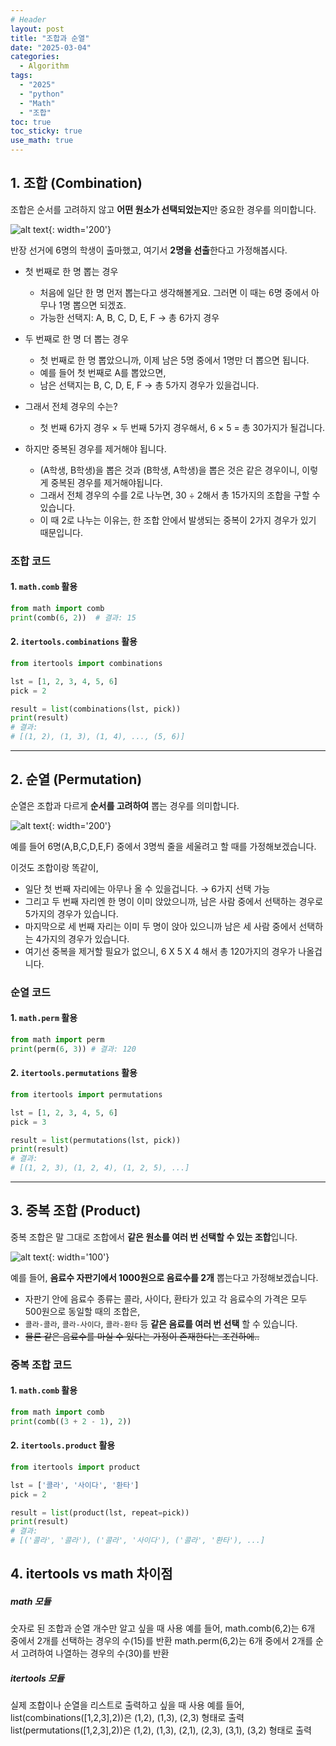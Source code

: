 ```yaml
---
# Header
layout: post
title: "조합과 순열"
date: "2025-03-04"
categories: 
  - Algorithm
tags: 
  - "2025"
  - "python"
  - "Math"
  - "조합"
toc: true
toc_sticky: true
use_math: true
---
```


## 1. 조합 (Combination)
조합은 순서를 고려하지 않고 **어떤 원소가 선택되었는지**만 중요한 경우를 의미합니다.

![alt text](https://blogger.googleusercontent.com/img/b/R29vZ2xl/AVvXsEhSaVu7-FXJ2ZfYcz4Zq4fvNPFu9r0MDjt2cFeV78jnUd0XE_ygEyKlfMwkafKmCs9B-MYPgUbe5G8w9ZTMqOyss9NGHDuDNop_IY4Nztnn4478Wg709XUm0YhgXJL8tRil9gqFf7VVesHh/s400/school_kokuban_happyou_tenkousei_kinchou_girl.png){: width='200'}

반장 선거에 6명의 학생이 출마했고, 여기서 **2명을 선출**한다고 가정해봅시다.
- 첫 번째로 한 명 뽑는 경우
    - 처음에 일단 한 명 먼저 뽑는다고 생각해볼게요. 그러면 이 때는 6명 중에서 아무나 1명 뽑으면 되겠죠.
    - 가능한 선택지: A, B, C, D, E, F → 총 6가지 경우

- 두 번째로 한 명 더 뽑는 경우
    - 첫 번째로 한 명 뽑았으니까, 이제 남은 5명 중에서 1명만 더 뽑으면 됩니다.
    - 예를 들어 첫 번째로 A를 뽑았으면, 
    - 남은 선택지는 B, C, D, E, F → 총 5가지 경우가 있을겁니다.

- 그래서 전체 경우의 수는?
    - 첫 번째 6가지 경우 × 두 번째 5가지 경우해서, 6 × 5 = 총 30가지가 될겁니다.

- 하지만 중복된 경우를 제거해야 됩니다.
    - (A학생, B학생)을 뽑은 것과 (B학생, A학생)을 뽑은 것은 같은 경우이니, 이렇게 중복된 경우를 제거해야됩니다.
    - 그래서 전체 경우의 수를 2로 나누면, 30 ÷ 2해서 총 15가지의 조합을 구할 수 있습니다.
    - 이 때 2로 나누는 이유는, 한 조합 안에서 발생되는 중복이 2가지 경우가 있기 때문입니다.

### 조합 코드
#### 1. `math.comb` 활용
```python
from math import comb
print(comb(6, 2))  # 결과: 15
```

#### 2. `itertools.combinations` 활용
```python
from itertools import combinations

lst = [1, 2, 3, 4, 5, 6]
pick = 2

result = list(combinations(lst, pick))
print(result)
# 결과:
# [(1, 2), (1, 3), (1, 4), ..., (5, 6)]
```

---

## 2. 순열 (Permutation)
순열은 조합과 다르게 **순서를 고려하여** 뽑는 경우를 의미합니다.

![alt text](https://blogger.googleusercontent.com/img/b/R29vZ2xl/AVvXsEgsXZjVABP0dG_hyphenhyphenzA3PUsPywcjGtEWgDD7qelv-GjleRbslNlWrPBtRdFvWl0IS76TAOS-XgdeBr1zQ0SK84j074hGU6Dg4shLn4_6r1yltdPyGH9XDggqcG9__5uKZOyZogLwhzcLGkBS/s450/taiiku_maehe_narae_chiisaku.png){: width='200'}

예를 들어 6명(A,B,C,D,E,F) 중에서 3명씩 줄을 세울려고 할 때를 가정해보겠습니다.

이것도 조합이랑 똑같이,
- 일단 첫 번째 자리에는 아무나 올 수 있을겁니다. → 6가지 선택 가능
- 그리고 두 번째 자리엔 한 명이 이미 앉았으니까, 남은 사람 중에서 선택하는 경우로 5가지의 경우가 있습니다.
- 마지막으로 세 번째 자리는 이미 두 명이 앉아 있으니까 남은 세 사람 중에서 선택하는 4가지의 경우가 있습니다. 
- 여기선 중복을 제거할 필요가 없으니, 6 X 5 X 4 해서 총 120가지의 경우가 나올겁니다.

### 순열 코드
#### 1. `math.perm` 활용
```python
from math import perm
print(perm(6, 3)) # 결과: 120
```

#### 2. `itertools.permutations` 활용
```python
from itertools import permutations

lst = [1, 2, 3, 4, 5, 6]
pick = 3

result = list(permutations(lst, pick))
print(result)
# 결과:
# [(1, 2, 3), (1, 2, 4), (1, 2, 5), ...]
```

---

## 3. 중복 조합 (Product)
중복 조합은 말 그대로 조합에서 **같은 원소를 여러 번 선택할 수 있는 조합**입니다.

![alt text](https://blogger.googleusercontent.com/img/b/R29vZ2xl/AVvXsEhNsSdULp9eUkYVsrcPGxEVJefcX9Xxf3pGgyJSW7f-t7_tckOs4gYY5DL-rT3v4NhKVidSDyk2ojczBg18z4Tycs37OCIxMW6dXbxHNhtCQDbkpY7mZRJk_tBD4mEzd0TV8rmvHo6rr3JM/s400/machine_jidouhanbaiki.png){: width='100'}

예를 들어, **음료수 자판기에서 1000원으로 음료수를 2개** 뽑는다고 가정해보겠습니다.
- 자판기 안에 음료수 종류는 콜라, 사이다, 환타가 있고 각 음료수의 가격은 모두 500원으로 동일할 때의 조합은,
- `콜라-콜라`, `콜라-사이다`, `콜라-환타` 등 **같은 음료를 여러 번 선택** 할 수 있습니다.
- ~~물론 같은 음료수를 마실 수 있다는 가정이 존재한다는 조건하에..~~

### 중복 조합 코드
#### 1. `math.comb` 활용
```python
from math import comb
print(comb((3 + 2 - 1), 2))
```

#### 2. `itertools.product` 활용
```python
from itertools import product

lst = ['콜라', '사이다', '환타']
pick = 2

result = list(product(lst, repeat=pick))
print(result)
# 결과:
# [('콜라', '콜라'), ('콜라', '사이다'), ('콜라', '환타'), ...]
```

## 4. itertools vs math 차이점

##### math 모듈
숫자로 된 조합과 순열 개수만 알고 싶을 때 사용
예를 들어, math.comb(6,2)는 6개 중에서 2개를 선택하는 경우의 수(15)를 반환
math.perm(6,2)는 6개 중에서 2개를 순서 고려하여 나열하는 경우의 수(30)를 반환

##### itertools 모듈
실제 조합이나 순열을 리스트로 출력하고 싶을 때 사용
예를 들어, list(combinations([1,2,3],2))은 (1,2), (1,3), (2,3) 형태로 출력
list(permutations([1,2,3],2))은 (1,2), (1,3), (2,1), (2,3), (3,1), (3,2) 형태로 출력